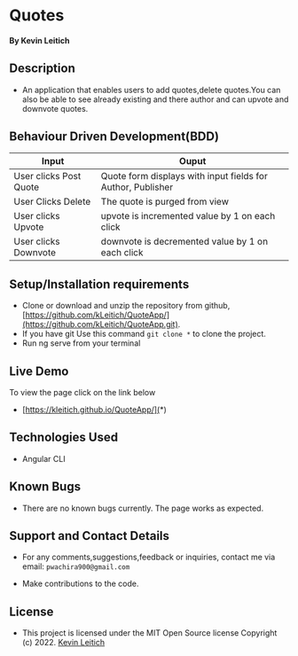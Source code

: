 
# Quotes

#### By **Kevin Leitich**

## Description
- An application that enables users to add quotes,delete quotes.You can also be able to see already existing and there author and can upvote and downvote quotes.

## Behaviour Driven Development(BDD)

| Input                        | Ouput                                                                                            |
|--------------------------    |----------------------------------------------------------------------------------------------    |
| User clicks Post  Quote     | Quote form displays with input fields for Author, Publisher                  |
| User Clicks Delete           | The quote is purged from view             |
| User clicks Upvote        |   upvote is incremented value by   1 on each click      |
| User clicks Downvote     | downvote is decremented value by 1 on each click     |

## Setup/Installation requirements

- Clone  or download and unzip the repository from github, [https://github.com/kLeitich/QuoteApp/](https://github.com/kLeitich/QuoteApp.git).
- If you have git Use this command `git clone *` to clone the project.
- Run ng serve from your terminal

## Live Demo
To view the page click on the link below
* [https://kleitich.github.io/QuoteApp/](*)

## Technologies Used
- Angular CLI

## Known Bugs
- There are no known bugs currently. The page works as expected.

## Support and Contact Details
- For any comments,suggestions,feedback or inquiries, contact me via email: `pwachira900@gmail.com`


- Make contributions to the code.

## License
- This project is licensed under the MIT Open Source license Copyright (c) 2022. [Kevin Leitich](https://github.com/kLeitich/)

